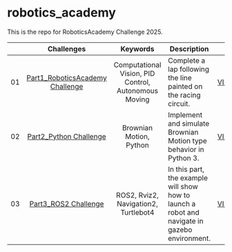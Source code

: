 # robotics_academy
This is the repo for RoboticsAcademy Challenge 2025.


|     |                       Challenges                       |                            Keywords                             |  Description                                                                                                                |                                                         Link                                                          |
| :-: | :---------------------------------------------------: | :--------------------------------------------------------------: | ------------------------------------------------------------------------------------------------------------------------- | :-------------------------------------------------------------------------------------------------------------------: |
| 01  |          [Part1_RoboticsAcademy Challenge](robotics-academy-challenge)            |       Computational Vision, PID Control, Autonomous Moving       |                               Complete a lap following the line painted on the racing circuit.                               | [VIDEO_LINK](https://youtu.be/WiYAQdS_WJA)                           |
| 02  |           [Part2_Python Challenge](python-challenge)                    |            Brownian Motion, Python                               |                  Implement and simulate Brownian Motion type behavior in Python 3.                                           |  [VIDEO_LINK](https://youtu.be/NE5Bl1PYkgo)                                        |
| 03  |            [Part3_ROS2 Challenge](ros2-challenge)                     |               ROS2, Rviz2, Navigation2, Turtlebot4               |             In this part, the example will show how to launch a robot and navigate in gazebo environment.                    |    [VIDEO_LINK](https://youtu.be/2Wvg0Y5iKvc)                                                     |
